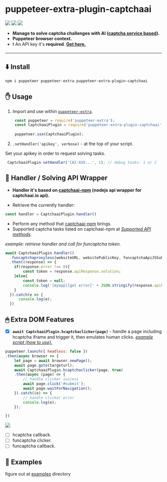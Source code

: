 # puppeteer-extra-plugin-captchaai
[![](https://img.shields.io/badge/1.0.1-puppeteer--extra--plugin--captchaai-blue?logo=npm&logoColor=white)](https://www.npmjs.com/package/puppeteer-extra-plugin-captchaai)
[![](https://img.shields.io/badge/provider-captchaai.io-blue)](https://www.captchaai.io/)
[![](https://img.shields.io/badge/API_doc-captchaai.atlassian.net-blue)](https://captchaai.atlassian.net/wiki/spaces/CAPTCHAAI/pages/393295/All+task+types+and+price+list)


- **Manage to solve captcha challenges with AI ([captcha service based](https://dashboard.captchaai.io/passport/register?inviteCode=CHhA_5os)).**
- **Puppeteer browser context.**
- ❗ An API key it's **required**. [**Get here.**](https://dashboard.captchaai.io/passport/register?inviteCode=CHhA_5os)
---

⬇️ Install
-
    npm i puppeteer puppeteer-extra puppeteer-extra-plugin-captchaai

✋ Usage
-
1. Import and use within [`puppeteer-extra`](https://github.com/berstend/puppeteer-extra).

   ```javascript 
    const puppeteer = require('puppeteer-extra');
    const CaptchaaiPlugin = require('puppeteer-extra-plugin-captchaai')();
    
    puppeteer.use(CaptchaaiPlugin);
    ```

2. `.setHandler('apikey', verbose)` - at the top of your script.

Set your apikey in order to request solving tasks.


   ```javascript 
    CaptchaaiPlugin.setHandler('CAI-XXX...', 1); // debug tasks: 1 or 2
 ```


📖 Handler / Solving API Wrapper
-

- **Handler it's based on [captchaai-npm](https://github.com/0qwertyy/captchaai-npm) (nodejs api wrapper for captchaai.io api).**

- Retrieve the currently handler:
```javascript
const handler = CaptchaaiPlugin.handler()
```
- Perform any method that [captchaai-npm](https://github.com/0qwertyy/captchaai-npm) brings.
- Supported captcha tasks listed on captchaai-npm at [*Supported API methods*](https://github.com/0qwertyy/captchaai-npm#%EF%B8%8Fsupported-api-methods).

*example: retrieve handler and call for funcaptcha token.*
```javascript
await CaptchaaiPlugin.handler()
  .funcaptchaproxyless(websiteURL, websitePublicKey, funcaptchaApiJSSubdomain)
  .then((response) => {
    if(response.error !== 0){ 
        const token = response.apiResponse.solution;
    }else{ 
        const token = null; 
        console.log('[myapp][got error]' + JSON.stringify(response.apiResponse))
    }  
  }).catch(e => {
      console.log(e);
  })
```

🖱 Extra DOM Features
-

- [x] **`await CaptchaaiPlugin.hcaptchaclicker(page)`**  - handle a page including hcaptcha iframe and trigger it, then emulates human clicks. *[example script (how to use).](https://github.com/0qwertyy/puppeteer-extra-plugin-captchaai/blob/master/examples/hcaptchaclicker.js)*

```javascript
puppeteer.launch({ headless: false })
.then(async browser => {
    let page = await browser.newPage();
    await page.goto(targeturl);
    await CaptchaaiPlugin.hcaptchaclicker(page, true)
    .then(async (page) => {
        // handle clicker success
        await page.click('#submit');
        await page.waitForNavigation();
    }).catch((e) => {
        // handle clicker error
        console.log(e);
    });

})
```
![](https://i.ibb.co/VqVCrZD/webstorm64-a8-AKCsln4p.png)
- [ ] hcaptcha callback.
- [ ] funcaptcha clicker.
- [ ] funcaptcha callback.

📁 Examples
-

figure out at [examples](https://github.com/0qwertyy/puppeteer-extra-plugin-captchaai/blob/master/examples/) directory
